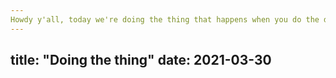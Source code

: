 ```yaml
---
Howdy y'all, today we're doing the thing that happens when you do the do.
---
```

title: "Doing the thing"
date: 2021-03-30
---
